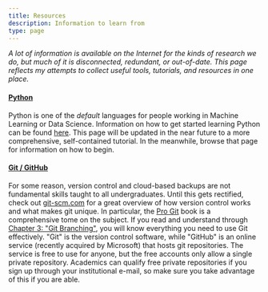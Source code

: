 ```yaml
---
title: Resources
description: Information to learn from
type: page
---
```


<!-- Header -->
<p><em>
A lot of information is available on the Internet for the kinds of research we do, but much of it is disconnected, redundant, or out-of-date. 
This page reflects my attempts to collect useful tools, tutorials, and resources in one place.
</em></p> 

<div class="units-row"> 

<!-- Left -->
<div class="unit-50"> 
<h4><a href="https://www.python.org/">Python</a></h4>
<p>
Python is one of the <em>default</em> languages for people working in Machine Learning or Data Science. 
Information on how to get started learning Python can be found <a href="https://github.com/scottdoy/doyle_lab/blob/master/notes/programming-python.org>">here</a>.
This page will be updated in the near future to a more comprehensive, self-contained tutorial.
In the meanwhile, browse that page for information on how to begin.
</p>
</div>

<!-- Right -->
<div class="unit-50">
<h4><a href="https://github.com">Git / GitHub</a></h4>
<p>
For some reason, version control and cloud-based backups are not fundamental skills taught to all undergraduates. 
Until this gets rectified, check out <a href="https://git-scm.com/">git-scm.com</a> for a great overview of how version control works and what makes git unique.
In particular, the <a href="https://git-scm.com/book/en/v2">Pro Git</a> book is a comprehensive tome on the subject.
If you read and understand through <a href="https://git-scm.com/book/en/v2/Git-Branching-Branches-in-a-Nutshell">Chapter 3: "Git Branching"</a>, you will know everything you need to use Git effectively.
"Git" is the version control software, while "GitHub" is an online service (recently acquired by Microsoft) that hosts git repositories. 
The service is free to use for anyone, but the free accounts only allow a single private repository. 
Academics can qualify free private repositories if you sign up through your institutional e-mail, so make sure you take advantage of this if you are able.
</p>
</p>
</div>

</div>

